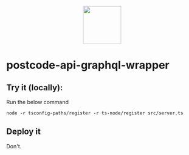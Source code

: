 <p align="center"><img src="https://www.rickklaasboer.nl/img/logo-black.svg" height="100px"/></p>

# postcode-api-graphql-wrapper

## Try it (locally):

Run the below command

```
node -r tsconfig-paths/register -r ts-node/register src/server.ts
```

## Deploy it

Don't.
